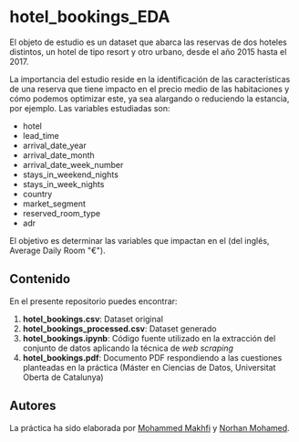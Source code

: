 # hotel_bookings_EDA

El objeto de estudio es un dataset que abarca las reservas de dos hoteles distintos, un hotel de tipo resort y otro urbano, desde el año 2015 hasta el 2017.

La importancia del estudio reside en la identificación de las características de una reserva que tiene impacto en el precio medio de las habitaciones y cómo podemos optimizar este, ya sea alargando o reduciendo la estancia, por ejemplo. Las variables estudiadas son:

* hotel
* lead_time
* arrival_date_year
* arrival_date_month
* arrival_date_week_number
* stays_in_weekend_nights
* stays_in_week_nights
* country
* market_segment
* reserved_room_type
* adr

El objetivo es determinar las variables que impactan en el  (del inglés, Average Daily Room "€").

## Contenido
En el presente repositorio puedes encontrar:

1. **hotel_bookings.csv**: Dataset original 
2. **hotel_bookings_processed.csv**: Dataset generado
3. **hotel_bookings.ipynb**: Código fuente utilizado en la extracción del conjunto de datos aplicando la técnica de *web scraping*
4. **hotel_bookings.pdf**: Documento PDF respondiendo a las cuestiones planteadas en la práctica (Máster en Ciencias de Datos, Universitat Oberta de Catalunya)

## Autores
La práctica ha sido elaborada por [Mohammed Makhfi](https://www.linkedin.com/in/mohammedmakhfi/) y [Norhan Mohamed](https://www.linkedin.com/in/norhan-mohamed-5309a225/).
